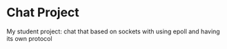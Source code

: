 # Chat Project
My student project: 
chat that based on sockets with using epoll and having its own protocol
